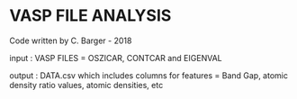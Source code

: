 # VASP FILE ANALYSIS

Code written by C. Barger - 2018

input : VASP FILES = OSZICAR, CONTCAR and EIGENVAL

output :  DATA.csv which includes columns for features = Band Gap, atomic density ratio values, atomic densities, etc

